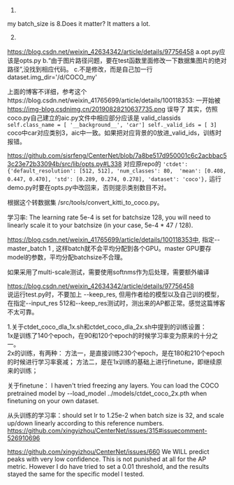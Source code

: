 1.  
my batch_size is 8.Does it matter?
It matters a lot.

2.  
https://blog.csdn.net/weixin_42634342/article/details/97756458
a.opt.py应该是opts.py
b.“由于图片路径问题，要在test函数里面修改一下数据集图片的绝对路径”,没找到相应代码。
c.不是修改，而是自己加一行dataset.img_dir='/d/COCO_my'
  
上面的博客不详细，参考这个https://blog.csdn.net/weixin_41765699/article/details/100118353:
一开始被
https://img-blog.csdnimg.cn/20190828210637735.png
误导了
其实，仿照coco.py自己建立的aic.py文件中相应部分应该是
valid_classids
`        self.class_name = [
            '__background__', 'car']
        self._valid_ids = [
            3]
`
coco中car对应类别3，aic中一致。如果把对应背景的0放进_valid_ids，训练时报错。


https://github.com/sisrfeng/CenterNet/blob/7a8be517d950001c6c2acbbac53c23e72b33094b/src/lib/opts.py#L338
对应原repo的
`
      'ctdet': {'default_resolution': [512, 512], 'num_classes': 80, 
                'mean': [0.408, 0.447, 0.470], 'std': [0.289, 0.274, 0.278],
                'dataset': 'coco'},
`
运行demo.py时要在opts.py中改回来，否则提示类别数目不对。

根据这个转数据集 /src/tools/convert_kitti_to_coco.py。


学习率: The learning rate 5e-4 is set for batchsize 128, you will need to linearly scale it to your batchsize (in your case, 5e-4 * 47 / 128).

https://blog.csdn.net/weixin_41765699/article/details/100118353中, 指定--master_batch 1 
, 这样batch就不会平均分配到各个GPU。master GPU要存model的参数，平均分配batchsize不合理。

如果采用了multi-scale测试，需要使用softnms作为后处理，需要额外编译

https://blog.csdn.net/weixin_42634342/article/details/97756458   
说运行test.py时，不要加上 --keep_res, 但用作者给的模型以及自己训的模型，在指定--input_res 512和--keep_res测试时，测出来的AP都正常。感觉这篇博客不太可靠。

1.关于ctdet_coco_dla_1x.sh和ctdet_coco_dla_2x.sh中提到的训练设置：  
1x是训练了140个epoch，在90和120个epoch的时候学习率变为原来的十分之一。  
2x的训练，有两种：
方法一，是直接训练230个epoch，是在180和210个epoch的时候进行学习率衰减；
方法二，是在1x训练的基础上进行finetune，即继续原来的训练；

关于finetune：
I haven't tried freezing any layers. You can load the COCO pretrained model by --load_model ../models/ctdet_coco_2x.pth when finetuning on your own dataset.

从头训练的学习率：should set lr to 1.25e-2 when batch size is 32, and scale up/down linearly according to this reference numbers.  
https://github.com/xingyizhou/CenterNet/issues/315#issuecomment-526910696

https://github.com/xingyizhou/CenterNet/issues/660
We WILL predict peaks with very low confidence. This is not punished at all for the AP metric. However I do have tried to 
set a 0.01 threshold, and the results stayed the same for the specific model I tested.
